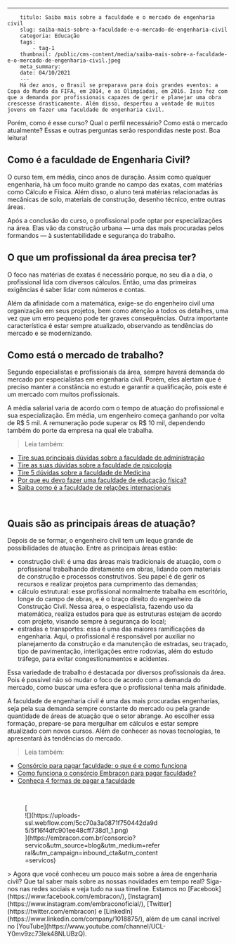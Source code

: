 ---
        titulo: Saiba mais sobre a faculdade e o mercado de engenharia civil
        slug: saiba-mais-sobre-a-faculdade-e-o-mercado-de-engenharia-civil
        categoria: Educação
        tags:
            - tag-1
        thumbnail: /public/cms-content/media/saiba-mais-sobre-a-faculdade-e-o-mercado-de-engenharia-civil.jpeg
        meta_summary: 
        date: 04/10/2021
        ---
        Há dez anos, o Brasil se preparava para dois grandes eventos: a Copa do Mundo da FIFA, em 2014, e as Olimpíadas, em 2016. Isso fez com que a demanda por profissionais capazes de gerir e planejar uma obra crescesse drasticamente. Além disso, despertou a vontade de muitos jovens em fazer uma faculdade de engenharia civil.

Porém, como é esse curso? Qual o perfil necessário? Como está o mercado atualmente? Essas e outras perguntas serão respondidas neste post. Boa leitura!

Como é a faculdade de Engenharia Civil?
---------------------------------------

O curso tem, em média, cinco anos de duração. Assim como qualquer engenharia, há um foco muito grande no campo das exatas, com matérias como Cálculo e Física. Além disso, o aluno terá matérias relacionadas às mecânicas de solo, materiais de construção, desenho técnico, entre outras áreas.

Após a conclusão do curso, o profissional pode optar por especializações na área. Elas vão da construção urbana — uma das mais procuradas pelos formandos — à sustentabilidade e segurança do trabalho.

O que um profissional da área precisa ter?
------------------------------------------

O foco nas matérias de exatas é necessário porque, no seu dia a dia, o profissional lida com diversos cálculos. Então, uma das primeiras exigências é saber lidar com números e contas.

Além da afinidade com a matemática, exige-se do engenheiro civil uma organização em seus projetos, bem como atenção a todos os detalhes, uma vez que um erro pequeno pode ter graves consequências. Outra importante característica é estar sempre atualizado, observando as tendências do mercado e se modernizando.

Como está o mercado de trabalho?
--------------------------------

Segundo especialistas e profissionais da área, sempre haverá demanda do mercado por especialistas em engenharia civil. Porém, eles alertam que é preciso manter a constância no estudo e garantir a qualificação, pois este é um mercado com muitos profissionais.

A média salarial varia de acordo com o tempo de atuação do profissional e sua especialização. Em média, um engenheiro começa ganhando por volta de R$ 5 mil. A remuneração pode superar os R$ 10 mil, dependendo também do porte da empresa na qual ele trabalha.

> Leia também:

- [Tire suas principais dúvidas sobre a faculdade de administração](https://www.embracon.com.br/blog/tire-suas-principais-duvidas-sobre-a-faculdade-de-administracao)
- [Tire as suas dúvidas sobre a faculdade de psicologia](https://www.embracon.com.br/blog/tire-as-suas-duvidas-sobre-a-faculdade-de-psicologia)
- [Tire 5 dúvidas sobre a faculdade de Medicina](https://www.embracon.com.br/blog/tire-5-duvidas-sobre-a-faculdade-de-medicina)
- [Por que eu devo fazer uma faculdade de educação física?](https://www.embracon.com.br/blog/por-que-eu-devo-fazer-uma-faculdade-de-educacao-fisica)
- [Saiba como é a faculdade de relações internacionais](https://www.embracon.com.br/blog/saiba-como-e-a-faculdade-de-relacoes-internacionais)

‍

Quais são as principais áreas de atuação?
-----------------------------------------

Depois de se formar, o engenheiro civil tem um leque grande de possibilidades de atuação. Entre as principais áreas estão:

- construção civil: é uma das áreas mais tradicionais de atuação, com o profissional trabalhando diretamente em obras, lidando com materiais de construção e processos construtivos. Seu papel é de gerir os recursos e realizar projetos para cumprimento das demandas;
- cálculo estrutural: esse profissional normalmente trabalha em escritório, longe do campo de obras, e é o braço direito do engenheiro da Construção Civil. Nessa área, o especialista, fazendo uso da matemática, realiza estudos para que as estruturas estejam de acordo com projeto, visando sempre à segurança do local;
- estradas e transportes: essa é uma das maiores ramificações da engenharia. Aqui, o profissional é responsável por auxiliar no planejamento da construção e da manutenção de estradas, seu traçado, tipo de pavimentação, interligações entre rodovias, além do estudo tráfego, para evitar congestionamentos e acidentes.

Essa variedade de trabalho é destacada por diversos profissionais da área. Pois é possível não só mudar o foco de acordo com a demanda do mercado, como buscar uma esfera que o profissional tenha mais afinidade.

A faculdade de engenharia civil é uma das mais procuradas engenharias, seja pela sua demanda sempre constante do mercado ou pela grande quantidade de áreas de atuação que o setor abrange. Ao escolher essa formação, prepare-se para mergulhar em cálculos e estar sempre atualizado com novos cursos. Além de conhecer as novas tecnologias, te apresentará às tendências do mercado.

> Leia também:

- [Consórcio para pagar faculdade: o que é e como funciona](https://www.embracon.com.br/blog/consorcio-embracon-para-pagar-faculdade)
- [Como funciona o consórcio Embracon para pagar faculdade?](https://www.embracon.com.br/blog/como-funciona-o-consorcio-embracon-para-pagar-faculdade)
- [Conheça 4 formas de pagar a faculdade](https://www.embracon.com.br/blog/conheca-4-formas-de-pagar-a-faculdade)

‍

<figure class="w-richtext-figure-type-image w-richtext-align-center" style="max-width:310px">[<div>![](https://uploads-ssl.webflow.com/5cc70a3a0871f750442da9d5/5f16f4dfc901ee48cff738d1_1.png)</div>](https://embracon.com.br/consorcio?servico&utm_source=blog&utm_medium=referral&utm_campaign=inbound_cta&utm_content=servicos)</figure>> Agora que você conheceu um pouco mais sobre a área de engenharia civil? Que tal saber mais sobre as nossas novidades em tempo real? Siga-nos nas redes sociais e veja tudo na sua timeline. Estamos no [Facebook](https://www.facebook.com/embracon/), [Instagram](https://www.instagram.com/embraconoficial/), [Twitter](https://twitter.com/embracon) e [LinkedIn](https://www.linkedin.com/company/1018875/), além de um canal incrível no [YouTube](https://www.youtube.com/channel/UCL-Y0mv9zc73Iek48NLUBzQ).
        